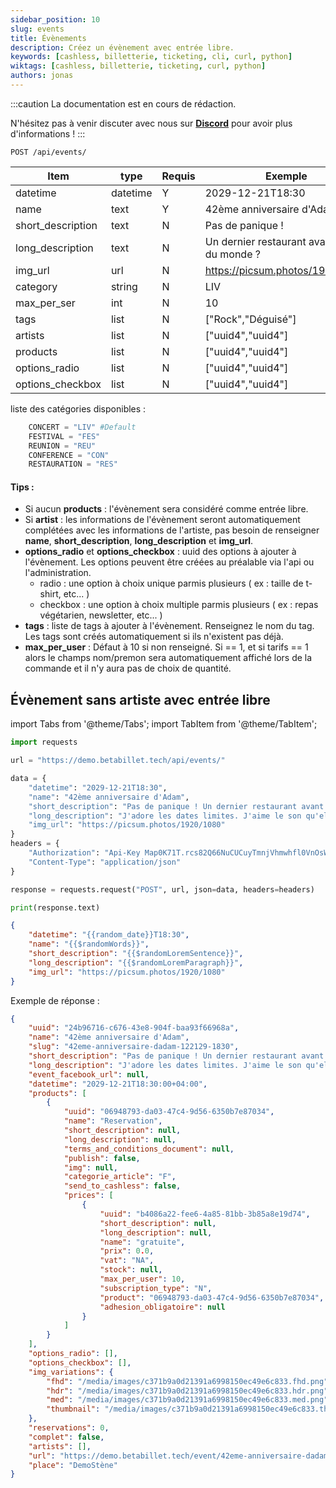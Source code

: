 ```yaml
---
sidebar_position: 10
slug: events
title: Évènements
description: Créez un évènement avec entrée libre.
keywords: [cashless, billetterie, ticketing, cli, curl, python]
wiktags: [cashless, billetterie, ticketing, curl, python]
authors: jonas
---
```


:::caution
La documentation est en cours de rédaction.

N'hésitez pas à venir discuter avec nous sur **[Discord](https://discord.gg/7FJvtYx)** pour avoir plus d'informations !
:::

```
POST /api/events/
```

| Item              | type     | Requis | Exemple                                       |
|-------------------|----------|--------|-----------------------------------------------|
| datetime          | datetime | Y      | 2029-12-21T18:30                              |
| name              | text     | Y      | 42ème anniversaire d'Adam                     |
| short_description | text     | N      | Pas de panique !                              |
| long_description  | text     | N      | Un dernier restaurant avant la fin du monde ? |
| img_url           | url      | N      | https://picsum.photos/1920/1080               |
| category          | string   | N      | LIV                                           |
| max_per_ser       | int      | N      | 10                                            |
| tags              | list     | N      | ["Rock","Déguisé"]                            |
| artists           | list     | N      | ["uuid4","uuid4"]                             |
| products          | list     | N      | ["uuid4","uuid4"]                             |
| options_radio     | list     | N      | ["uuid4","uuid4"]                             |
| options_checkbox  | list     | N      | ["uuid4","uuid4"]                             |

liste des catégories disponibles : 

```python
    CONCERT = "LIV" #Default
    FESTIVAL = "FES"
    REUNION = "REU"
    CONFERENCE = "CON"
    RESTAURATION = "RES"
```

#### Tips :

- Si aucun **products** :  l'évènement sera considéré comme entrée libre.
- Si **artist** :  les informations de l'évènement seront automatiquement complétées avec les informations de l'artiste, pas besoin de renseigner **name**, **short_description**, **long_description** et **img_url**.
- **options_radio** et **options_checkbox** :  uuid des options à ajouter à l'évènement. Les options peuvent être créées au préalable via l'api ou l'administration.
  - radio : une option à choix unique parmis plusieurs ( ex : taille de t-shirt, etc... )
  - checkbox : une option à choix multiple parmis plusieurs ( ex : repas végétarien, newsletter, etc... )
- **tags** :  liste de tags à ajouter à l'évènement. Renseignez le nom du tag. Les tags sont créés automatiquement si ils n'existent pas déjà.
- **max_per_user** : Défaut à 10 si non renseigné. Si == 1, et si tarifs == 1 alors le champs nom/premon sera automatiquement affiché lors de la commande et il n'y aura pas de choix de quantité.


## Évènement sans artiste avec entrée libre

import Tabs from '@theme/Tabs';
import TabItem from '@theme/TabItem';

<Tabs>
<TabItem value="Python" label="Python">

```python
import requests

url = "https://demo.betabillet.tech/api/events/"

data = {
    "datetime": "2029-12-21T18:30",
    "name": "42ème anniversaire d'Adam",
    "short_description": "Pas de panique ! Un dernier restaurant avant la fin du monde ?",
    "long_description": "J'adore les dates limites. J'aime le son qu'elles font lorsque on les dépasse à toute allure.",
    "img_url": "https://picsum.photos/1920/1080"
}
headers = {
    "Authorization": "Api-Key Map0K71T.rcs82Q66NuCUCuyTmnjVhmwhfl0VnOsW",
    "Content-Type": "application/json"
}

response = requests.request("POST", url, json=data, headers=headers)

print(response.text)
```

</TabItem>
<TabItem value="Javascript" label="json">

```json title="Json (Postman body)"
{
    "datetime": "{{random_date}}T18:30",
    "name": "{{$randomWords}}",
    "short_description": "{{$randomLoremSentence}}",
    "long_description": "{{$randomLoremParagraph}}",
    "img_url": "https://picsum.photos/1920/1080"
}
```

</TabItem>
</Tabs>


Exemple de réponse :

```json title="HTTP Response (json)"
{
	"uuid": "24b96716-c676-43e8-904f-baa93f66968a",
	"name": "42ème anniversaire d'Adam",
	"slug": "42eme-anniversaire-dadam-122129-1830",
	"short_description": "Pas de panique ! Un dernier restaurant avant la fin du monde ?",
	"long_description": "J'adore les dates limites. J'aime le son qu'elles font lorsque on les dépasse à toute allure.",
	"event_facebook_url": null,
	"datetime": "2029-12-21T18:30:00+04:00",
	"products": [
		{
			"uuid": "06948793-da03-47c4-9d56-6350b7e87034",
			"name": "Reservation",
			"short_description": null,
			"long_description": null,
			"terms_and_conditions_document": null,
			"publish": false,
			"img": null,
			"categorie_article": "F",
			"send_to_cashless": false,
			"prices": [
				{
					"uuid": "b4086a22-fee6-4a85-81bb-3b85a8e19d74",
					"short_description": null,
					"long_description": null,
					"name": "gratuite",
					"prix": 0.0,
					"vat": "NA",
					"stock": null,
					"max_per_user": 10,
					"subscription_type": "N",
					"product": "06948793-da03-47c4-9d56-6350b7e87034",
					"adhesion_obligatoire": null
				}
			]
		}
	],
	"options_radio": [],
	"options_checkbox": [],
	"img_variations": {
		"fhd": "/media/images/c371b9a0d21391a6998150ec49e6c833.fhd.png",
		"hdr": "/media/images/c371b9a0d21391a6998150ec49e6c833.hdr.png",
		"med": "/media/images/c371b9a0d21391a6998150ec49e6c833.med.png",
		"thumbnail": "/media/images/c371b9a0d21391a6998150ec49e6c833.thumbnail.png"
	},
	"reservations": 0,
	"complet": false,
	"artists": [],
	"url": "https://demo.betabillet.tech/event/42eme-anniversaire-dadam-122129-1830/",
	"place": "DemoStène"
}
```
